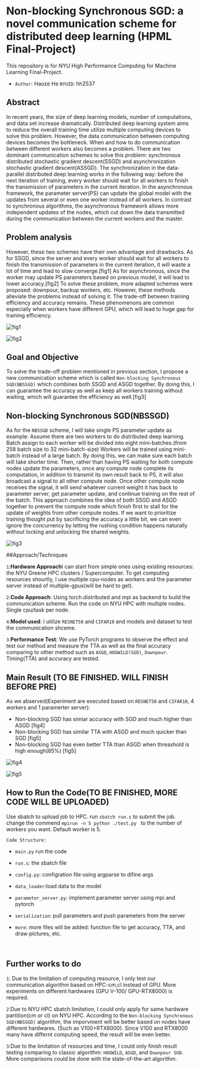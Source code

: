 



# Non-blocking Synchronous SGD: a novel communication scheme for distributed deep learning (HPML Final-Project)

This repository is for NYU High Performance Computing for Machine Learning Final-Project. 

- `Author`: Haoze He `NYUID`: hh2537

## Abstract

In recent years, the size of deep learning models, number of computations, and data set increase dramatically. Distributed deep learning system aims to reduce the overall training time utilize multiple computing devices to solve this problem. However, the data communication between computing devices becomes the bottleneck. When and how to do communication between different workers also becomes a problem. There are two dominant communication schemes to solve this problem: synchronous distributed stochastic gradient descent(SSGD) and asynchronization stochastic gradient descent(ASSGD). The synchronization in the data-parallel distributed deep learning works in the following way: before the next iteration of training, every worker should wait for all workers to finish the transmission of parameters in the current iteration. In the asynchronous framework, the parameter server(PS) can update the global model with the updates from several or even one worker instead of all workers. In contrast to synchronous algorithms, the asynchronous framework allows more independent updates of the nodes, which cut down the data transmitted during the communication between the current workers and the master.



## Problem analysis

However, these two schemes have their own advantage and drawbacks. As for SSGD, since the server and every worker should wait for all workers to finish the transmission of parameters in the current iteration, it will waste a lot of time and lead to slow converge.[fig1] As for asynchronous, since the worker may update PS parameters based on previous model, it will lead to lower accuracy.[fig2] To solve these problem, more adapted schemes were proposed: downpour, backup workers, etc. However, these methods alleviate the problems instead of solving it. The trade-off between training efficiency and accuracy remains. These phenomenons are common especially when workers have different GPU, which will lead to huge gap for training efficiency.

![fig1](./img/img1.png)





![fig2](./img/img2.png)



## Goal and Objective

To solve the trade-off problem mentioned in previous section, I propose a new communication
scheme which is called `Non-blocking Synchronous SGD(NBSSGD)` which combines both SSGD
and ASGD together. By doing this, I can guarantee the accuracy as well as keep all workers
training without waiting, which will guarantee the efficiency as well.[fig3] 



## Non-blocking Synchronous SGD(NBSSGD)

As for the `NBSSGD` scheme,  I will take single PS parameter update as example: Assume there are two workers to do distributed deep learning. Batch assign to each worker will be divided into eight mini-batches.(from 258 batch size to 32 mini-batch-size) Workers will be trained using mini-batch instead of a large batch. By doing this, we can make sure each batch will take shorter time. Then, rather than having PS waiting for both compute nodes update the parameters, once any compute node complete its computation, in addition to transmit its own result back to PS, it will also broadcast a signal to all other compute node. Once other compute node receives the signal, it will send whatever current weight it has back to parameter server, get parameter update, and continue training on the rest of the batch. This approach combines the idea of both SSGD and ASGD together to prevent the compute node which finish first to stall for the update of weights from other compute nodes. If we want to prioritize training thought put by sacrificing the accuracy a little bit, we can even ignore the concurrency by letting the rushing condition happens naturally without locking and unlocking the shared weights.


![fig3](./img/img3.png)



##Approach/Techniques

`1`:**Hardware Approach**I can start from simple ones using existing resources: the NYU Greene HPC clusters / Supercomputer. To get computing resources shourtly, I use multiple cpu-nodes as workers and the parameter server instead of multiple-gpus(will be hard to get).  

`2`:**Code Approach**: Using torch.distributed and mpi as backend to build the communication scheme. Run the code on NYU HPC with multiple nodes. Single cpu/task per node. 

`4`:**Model used**: I utilize `RESNET50` and `CIFAR10` and models and dataset to test the communication shceme.

`3`:**Performance Test**: We use PyTorch programs to observe the effect and test our method and measure the TTA as well as the final accuracy comparing to other method such as `ASGD`, `HOGWILD(SGD)`, `Downpour`. Timing(TTA) and accuracy are tested.



## Main Result (TO BE FINISHED. WILL FINISH BEFORE PRE)

As we abserved(Experiment are executed based on `RESNET50` and `CIFAR10`, 4 workers and 1 paramerter server):

- Non-blocking SGD has simiar accuracy with SGD and much higher than ASGD [fig4]
- Non-blocking SGD has similar TTA with ASGD and much quicker than SGD [fig5]
- Non-blocking SGD has even better TTA than ASGD when threashold is high enough(85%) [fig5]

![fig4](./img/img4.png)







![fig5](./img/img5.png)



## How to Run the Code(TO BE FINISHED, MORE CODE WILL BE UPLOADED)

Use sbatch to upload job to HPC. run `sbatch run.s` to submit the job. change the commend `mpirun -n 5 python ./test.py ` to the number of workers you want. Default worker is 5.

`Code Structure:`

-  `main.py` run the code


- `run.s`: the sbatch file


-  `config.py`: configration file using argparse to difine args

- `data_loader`:load data to the model

- `parameter_server.py`: implement parameter server using mpi and pytorch

- `serialization`: pull parameters and push parameters from the server

- `more`: more files will be added: function file to get accuracy, TTA, and draw pictures, etc.

  ​



## Further works to do

`1`: Due to the limitation of computing resource, I only test our communication algorithm based on HPC-cm,cl instead of GPU. More experiments on different hardwares (GPU V-100/ GPU-RTX8000) is required.

`2`:Due to NYU HPC sbatch limitation, I could only apply for same hardware partition(cm or cl) on NYU HPC. According to the   `Non-blocking Synchronous SGD(NBSSGD)` algorithm, the imporvment will be better based on nodes have different hardwares. (Such as V100+RTX8000). Since V100 and RTX8000 many have differnt computing speed, the result will be even better.

`3`:Due to the limitation of resources and time, I could only finish result testing comparing to classic algorithm:   `HOGWILD`, `ASGD`, and `Downpour SGD`. More comparisons could be done with the state-of-the-art algorithm.



